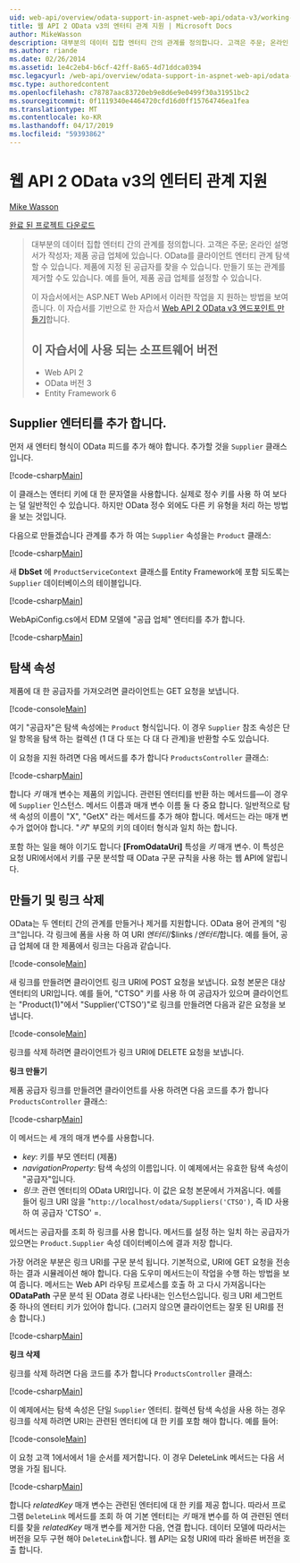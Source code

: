 ```yaml
---
uid: web-api/overview/odata-support-in-aspnet-web-api/odata-v3/working-with-entity-relations
title: 웹 API 2 OData v3의 엔터티 관계 지원 | Microsoft Docs
author: MikeWasson
description: 대부분의 데이터 집합 엔터티 간의 관계를 정의합니다. 고객은 주문; 온라인 설명서가 작성자; 제품 공급 업체에 있습니다. OData를 사용 하 여 클라이언트를 탐색할 수 있습니다...
ms.author: riande
ms.date: 02/26/2014
ms.assetid: 1e4c2eb4-b6cf-42ff-8a65-4d71ddca0394
msc.legacyurl: /web-api/overview/odata-support-in-aspnet-web-api/odata-v3/working-with-entity-relations
msc.type: authoredcontent
ms.openlocfilehash: c78787aac83720eb9e8d6e9e0499f30a31951bc2
ms.sourcegitcommit: 0f1119340e4464720cfd16d0ff15764746ea1fea
ms.translationtype: MT
ms.contentlocale: ko-KR
ms.lasthandoff: 04/17/2019
ms.locfileid: "59393862"
---
```

# <a name="supporting-entity-relations-in-odata-v3-with-web-api-2"></a>웹 API 2 OData v3의 엔터티 관계 지원

[Mike Wasson](https://github.com/MikeWasson)

[완료 된 프로젝트 다운로드](http://code.msdn.microsoft.com/ASPNET-Web-API-OData-cecdb524)

> 대부분의 데이터 집합 엔터티 간의 관계를 정의합니다. 고객은 주문; 온라인 설명서가 작성자; 제품 공급 업체에 있습니다. OData를 클라이언트 엔터티 관계 탐색할 수 있습니다. 제품에 지정 된 공급자를 찾을 수 있습니다. 만들기 또는 관계를 제거할 수도 있습니다. 예를 들어, 제품 공급 업체를 설정할 수 있습니다.
> 
> 이 자습서에서는 ASP.NET Web API에서 이러한 작업을 지 원하는 방법을 보여줍니다. 이 자습서를 기반으로 한 자습서 [Web API 2 OData v3 엔드포인트 만들기](creating-an-odata-endpoint.md)합니다.
> 
> ## <a name="software-versions-used-in-the-tutorial"></a>이 자습서에 사용 되는 소프트웨어 버전
> 
> 
> - Web API 2
> - OData 버전 3
> - Entity Framework 6


## <a name="add-a-supplier-entity"></a>Supplier 엔터티를 추가 합니다.

먼저 새 엔터티 형식이 OData 피드를 추가 해야 합니다. 추가할 것을 `Supplier` 클래스입니다.

[!code-csharp[Main](working-with-entity-relations/samples/sample1.cs)]

이 클래스는 엔터티 키에 대 한 문자열을 사용합니다. 실제로 정수 키를 사용 하 여 보다는 덜 일반적인 수 있습니다. 하지만 OData 정수 외에도 다른 키 유형을 처리 하는 방법을 보는 것입니다.

다음으로 만들겠습니다 관계를 추가 하 여는 `Supplier` 속성을는 `Product` 클래스:

[!code-csharp[Main](working-with-entity-relations/samples/sample2.cs)]

새 **DbSet** 에 `ProductServiceContext` 클래스를 Entity Framework에 포함 되도록는 `Supplier` 데이터베이스의 테이블입니다.

[!code-csharp[Main](working-with-entity-relations/samples/sample3.cs?highlight=9)]

WebApiConfig.cs에서 EDM 모델에 "공급 업체" 엔터티를 추가 합니다.

[!code-csharp[Main](working-with-entity-relations/samples/sample4.cs?highlight=4)]

## <a name="navigation-properties"></a>탐색 속성

제품에 대 한 공급자를 가져오려면 클라이언트는 GET 요청을 보냅니다.

[!code-console[Main](working-with-entity-relations/samples/sample5.cmd)]

여기 "공급자"은 탐색 속성에는 `Product` 형식입니다. 이 경우 `Supplier` 참조 속성은 단일 항목을 탐색 하는 컬렉션 (1 대 다 또는 다 대 다 관계)을 반환할 수도 있습니다.

이 요청을 지원 하려면 다음 메서드를 추가 합니다 `ProductsController` 클래스:

[!code-csharp[Main](working-with-entity-relations/samples/sample6.cs)]

합니다 *키* 매개 변수는 제품의 키입니다. 관련된 엔터티를 반환 하는 메서드를&#8212;이 경우에 `Supplier` 인스턴스. 메서드 이름과 매개 변수 이름 둘 다 중요 합니다. 일반적으로 탐색 속성의 이름이 "X", "GetX" 라는 메서드를 추가 해야 합니다. 메서드는 라는 매개 변수가 없어야 합니다. "*키*" 부모의 키의 데이터 형식과 일치 하는 합니다.

포함 하는 일을 해야 이기도 합니다 **[FromOdataUri]** 특성을 *키* 매개 변수. 이 특성은 요청 URI에서에서 키를 구문 분석할 때 OData 구문 규칙을 사용 하는 웹 API에 알립니다.

## <a name="creating-and-deleting-links"></a>만들기 및 링크 삭제

OData는 두 엔터티 간의 관계를 만들거나 제거를 지원합니다. OData 용어 관계의 "링크"입니다. 각 링크에 폼을 사용 하 여 URI *엔터티*/$links /*엔터티*합니다. 예를 들어, 공급 업체에 대 한 제품에서 링크는 다음과 같습니다.

[!code-console[Main](working-with-entity-relations/samples/sample7.cmd)]

새 링크를 만들려면 클라이언트 링크 URI에 POST 요청을 보냅니다. 요청 본문은 대상 엔터티의 URI입니다. 예를 들어, "CTSO" 키를 사용 하 여 공급자가 있으며 클라이언트는 "Product(1)"에서 "Supplier('CTSO')"로 링크를 만들려면 다음과 같은 요청을 보냅니다.

[!code-console[Main](working-with-entity-relations/samples/sample8.cmd)]

링크를 삭제 하려면 클라이언트가 링크 URI에 DELETE 요청을 보냅니다.

**링크 만들기**

제품 공급자 링크를 만들려면 클라이언트를 사용 하려면 다음 코드를 추가 합니다 `ProductsController` 클래스:

[!code-csharp[Main](working-with-entity-relations/samples/sample9.cs)]

이 메서드는 세 개의 매개 변수를 사용합니다.

- *key*: 키를 부모 엔터티 (제품)
- *navigationProperty*: 탐색 속성의 이름입니다. 이 예제에서는 유효한 탐색 속성이 "공급자"입니다.
- *링크*: 관련 엔터티의 OData URI입니다. 이 값은 요청 본문에서 가져옵니다. 예를 들어 링크 URI 않을 "`http://localhost/odata/Suppliers('CTSO')`, 즉 ID 사용 하 여 공급자 'CTSO' =.

메서드는 공급자를 조회 하 링크를 사용 합니다. 메서드를 설정 하는 일치 하는 공급자가 있으면는 `Product.Supplier` 속성 데이터베이스에 결과 저장 합니다.

가장 어려운 부분은 링크 URI를 구문 분석 됩니다. 기본적으로, URI에 GET 요청을 전송 하는 결과 시뮬레이션 해야 합니다. 다음 도우미 메서드는이 작업을 수행 하는 방법을 보여 줍니다. 메서드는 Web API 라우팅 프로세스를 호출 하 고 다시 가져옵니다는 **ODataPath** 구문 분석 된 OData 경로 나타내는 인스턴스입니다. 링크 URI 세그먼트 중 하나의 엔터티 키가 있어야 합니다. (그러지 않으면 클라이언트는 잘못 된 URI를 전송 합니다.)

[!code-csharp[Main](working-with-entity-relations/samples/sample10.cs)]

**링크 삭제**

링크를 삭제 하려면 다음 코드를 추가 합니다 `ProductsController` 클래스:

[!code-csharp[Main](working-with-entity-relations/samples/sample11.cs)]

이 예제에서는 탐색 속성은 단일 `Supplier` 엔터티. 컬렉션 탐색 속성을 사용 하는 경우 링크를 삭제 하려면 URI는 관련된 엔터티에 대 한 키를 포함 해야 합니다. 예를 들어:

[!code-console[Main](working-with-entity-relations/samples/sample12.cmd)]

이 요청 고객 1에서에서 1을 순서를 제거합니다. 이 경우 DeleteLink 메서드는 다음 서명을 가질 됩니다.

[!code-csharp[Main](working-with-entity-relations/samples/sample13.cs)]

합니다 *relatedKey* 매개 변수는 관련된 엔터티에 대 한 키를 제공 합니다. 따라서 프로그램 `DeleteLink` 메서드를 조회 하 여 기본 엔터티는 *키* 매개 변수를 하 여 관련된 엔터티를 찾을 *relatedKey* 매개 변수를 제거한 다음, 연결 합니다. 데이터 모델에 따라서는 버전을 모두 구현 해야 `DeleteLink`합니다. 웹 API는 요청 URI에 따라 올바른 버전을 호출 합니다.
